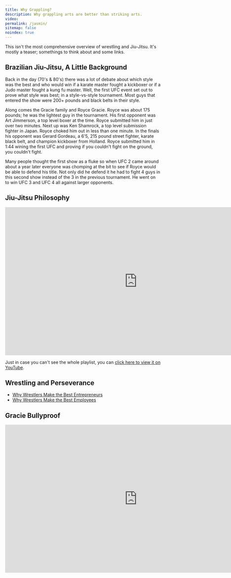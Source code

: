 ```yaml
---
title: Why Grappling?
description: Why grappling arts are better than striking arts.
video:
permalink: /jasmin/
sitemap: false
noindex: true
---
```


This isn't the most comprehensive overview of wrestling and Jiu-Jitsu. It's mostly a teaser; somethings to think about and some links.

## Brazilian Jiu-Jitsu, A Little Background

Back in the day (70's & 80's) there was a lot of debate about which style was the best and who would win if a karate master fought a kickboxer or if a Judo master fought a kung fu master. Well, the first UFC event set out to prove what style was best; in a style-vs-style tournament. Most guys that entered the show were 200+ pounds and black belts in their style.

Along comes the Gracie family and Royce Gracie. Royce was about 175 pounds; he was the lightest guy in the tournament. His first opponent was Art Jimmerson, a top level boxer at the time. Royce submitted him in just over two minutes. Next up was Ken Shamrock, a top level submission fighter in Japan. Royce choked him out in less than one minute. In the finals his opponent was Gerard Gordeau, a 6'5, 215 pound street fighter, karate black belt, and champion kickboxer from Holland. Royce submitted him in 1:44 wining the first UFC and proving if you couldn't fight on the ground, you couldn't fight.

Many people thought the first show as a fluke so when UFC 2 came around about a year later everyone was chomping at the bit to see if Royce would be able to defend his title. Not only did he defend it he had to fight 4 guys in this second show instead of the 3 in the previous tournament. He went on to win UFC 3 and UFC 4 all against larger opponents.

## Jiu-Jitsu Philosophy

<div class="video-wrapper">
  <iframe width="853" height="480" src="https://www.youtube-nocookie.com/embed/videoseries?list=PLU1y3cpgUxo7TRV7fK0u-r0t1-6KOboBF" frameborder="0" allowfullscreen></iframe>
</div>

Just in case you can't see the whole playlist, you can [click here to view it on YouTube](https://www.youtube.com/watch?list=PLU1y3cpgUxo7TRV7fK0u-r0t1-6KOboBF&v=4CGYQjC6WOY).

## Wrestling and Perseverance

 - [Why Wrestlers Make the Best Entrepreneurs](https://www.entrepreneur.com/article/270425)
 - [Why Wrestlers Make the Best Employees](https://www.forbes.com/sites/stevecooper/2012/07/31/why-wrestlers-make-the-best-employees/)

## Gracie Bullyproof

<div class="video-wrapper">
  <iframe width="853" height="480" src="https://www.youtube-nocookie.com/embed/ybQ__WdAqvE?rel=0" frameborder="0" allowfullscreen></iframe>
</div>

